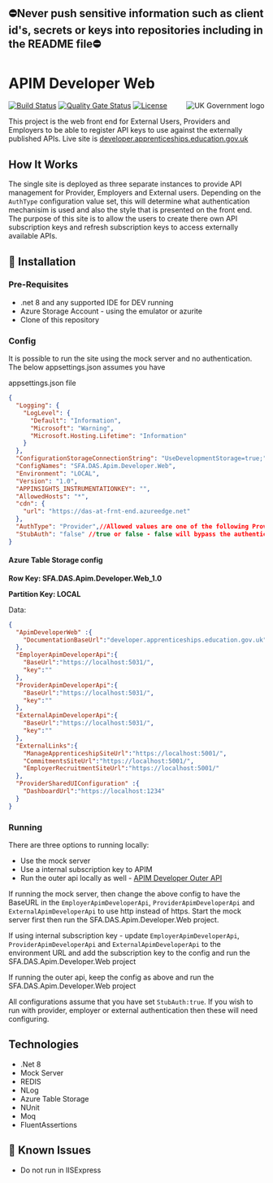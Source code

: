 ## ⛔Never push sensitive information such as client id's, secrets or keys into repositories including in the README file⛔

# APIM Developer Web

<img src="https://avatars.githubusercontent.com/u/9841374?s=200&v=4" align="right" alt="UK Government logo">

[![Build Status](https://sfa-gov-uk.visualstudio.com/Digital%20Apprenticeship%20Service/_apis/build/status/APIM%20Developer/das-apim-developer-web?repoName=SkillsFundingAgency%2Fdas-apim-developer-web&branchName=refs%2Fpull%2F58%2Fmerge)](https://sfa-gov-uk.visualstudio.com/Digital%20Apprenticeship%20Service/_build/latest?definitionId=2658&repoName=SkillsFundingAgency%2Fdas-apim-developer-web&branchName=master)
[![Quality Gate Status](https://sonarcloud.io/api/project_badges/measure?project=SkillsFundingAgency_das-apim-developer-web&metric=alert_status)](https://sonarcloud.io/summary/new_code?id=SkillsFundingAgency_das-apim-developer-web)
[![License](https://img.shields.io/badge/license-MIT-lightgrey.svg?longCache=true&style=flat-square)](https://en.wikipedia.org/wiki/MIT_License)

This project is the web front end for External Users, Providers and Employers to be able to register API keys to use against the externally published APIs. Live site is [developer.apprenticeships.education.gov.uk](https://developer.apprenticeships.education.gov.uk/)

## How It Works

The single site is deployed as three separate instances to provide API management for Provider, Employers 
and External users. Depending on the `AuthType` configuration value set, this will determine what 
authentication mechanisim is used and also the style that is presented on the front end. 
The purpose of this site is to allow the users to create there own API subscription keys and 
refresh subscription keys to access externally available APIs.

## 🚀 Installation

### Pre-Requisites

* .net 8 and any supported IDE for DEV running
* Azure Storage Account - using the emulator or azurite
* Clone of this repository

### Config

It is possible to run the site using the mock server and no authentication. The below appsettings.json assumes you have  

appsettings.json file
```json
{
  "Logging": {
    "LogLevel": {
      "Default": "Information",
      "Microsoft": "Warning",
      "Microsoft.Hosting.Lifetime": "Information"
    }
  },
  "ConfigurationStorageConnectionString": "UseDevelopmentStorage=true;",
  "ConfigNames": "SFA.DAS.Apim.Developer.Web",
  "Environment": "LOCAL",
  "Version": "1.0",
  "APPINSIGHTS_INSTRUMENTATIONKEY": "",
  "AllowedHosts": "*",
  "cdn": {
    "url": "https://das-at-frnt-end.azureedge.net"
  },
  "AuthType": "Provider",//Allowed values are one of the following Provider Employer External
  "StubAuth": "false" //true or false - false will bypass the authentication process
}
```

#### Azure Table Storage config

**Row Key: SFA.DAS.Apim.Developer.Web_1.0**

**Partition Key: LOCAL**

Data:

```json
{
  "ApimDeveloperWeb" :{
    "DocumentationBaseUrl":"developer.apprenticeships.education.gov.uk"
  },
  "EmployerApimDeveloperApi":{
    "BaseUrl":"https://localhost:5031/",
    "key":""
  },
  "ProviderApimDeveloperApi":{
    "BaseUrl":"https://localhost:5031/",
    "key":""
  },
  "ExternalApimDeveloperApi":{
    "BaseUrl":"https://localhost:5031/",
    "key":""
  },
  "ExternalLinks":{
    "ManageApprenticeshipSiteUrl":"https://localhost:5001/",
    "CommitmentsSiteUrl":"https://localhost:5001/",
    "EmployerRecruitmentSiteUrl":"https://localhost:5001/"
  },
  "ProviderSharedUIConfiguration" :{
    "DashboardUrl":"https://localhost:1234"
  }
}
```

### Running

There are three options to running locally:

* Use the mock server
* Use a internal subscription key to APIM
* Run the outer api locally as well - [APIM Developer Outer API](https://github.com/SkillsFundingAgency/das-apim-endpoints/tree/master/src/ApimDeveloper)

If running the mock server, then change the above config to have the BaseURL in the
`EmployerApimDeveloperApi`, `ProviderApimDeveloperApi` and `ExternalApimDeveloperApi` to use http instead of https. Start the mock server first then run the SFA.DAS.Apim.Developer.Web project.

If using internal subscription key - update `EmployerApimDeveloperApi`, `ProviderApimDeveloperApi` 
and `ExternalApimDeveloperApi` to the environment URL and add the subscription key to the config and run the SFA.DAS.Apim.Developer.Web project 

If running the outer api, keep the config as above and run the SFA.DAS.Apim.Developer.Web project

All configurations assume that you have set `StubAuth:true`. If you wish to run with provider, employer or external authentication then these will need configuring.

## Technologies

* .Net 8
* Mock Server
* REDIS
* NLog
* Azure Table Storage
* NUnit
* Moq
* FluentAssertions

## 🐛 Known Issues

* Do not run in IISExpress
